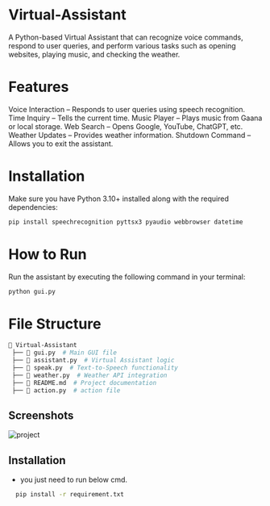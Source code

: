 # Virtual-Assistant

A Python-based Virtual Assistant that can recognize voice commands, respond to user queries, and perform various tasks such as opening websites, playing music, and checking the weather.

# Features

Voice Interaction – Responds to user queries using speech recognition.
Time Inquiry – Tells the current time.
Music Player – Plays music from Gaana or local storage.
Web Search – Opens Google, YouTube, ChatGPT, etc.
Weather Updates – Provides weather information.
Shutdown Command – Allows you to exit the assistant.

# Installation

Make sure you have Python 3.10+ installed along with the required dependencies:

```bash
pip install speechrecognition pyttsx3 pyaudio webbrowser datetime
```

# How to Run

Run the assistant by executing the following command in your terminal:

```bash
python gui.py
```

# File Structure

```bash
📁 Virtual-Assistant
 ├── 📜 gui.py  # Main GUI file
 ├── 📜 assistant.py  # Virtual Assistant logic
 ├── 📜 speak.py  # Text-to-Speech functionality
 ├── 📜 weather.py  # Weather API integration
 ├── 📜 README.md  # Project documentation
 ├── 📜 action.py  # action file
```

## Screenshots

![project](https://user-images.githubusercontent.com/51821426/208213987-b66bfc6b-4dc5-43fe-9354-c247395a850f.jpg)

## Installation

- you just need to run below cmd.

```bash
  pip install -r requirement.txt
```
